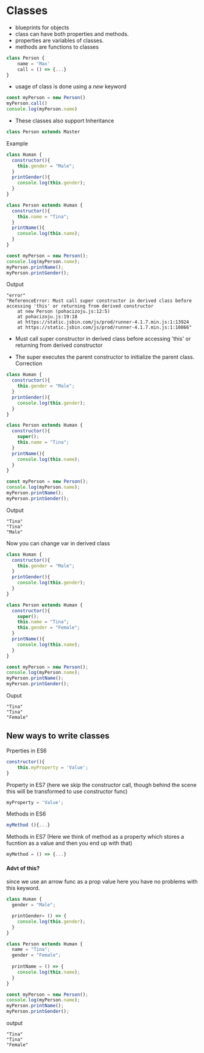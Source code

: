 # Classes

- blueprints for objects
- class can have both properties and methods.
- properties are variables of classes.
- methods are functions to classes

```js
class Person {
	name = 'Max'
	call = () => {...}
}
```
- usage of class is done using a *new* keyword

```js
const myPerson = new Person()
myPerson.call()
console.log(myPerson.name)
```
- These classes also support Inheritance

```js
class Person extends Master
```


Example

```js
class Human {
  constructor(){
    this.gender = "Male";
  }
  printGender(){
    console.log(this.gender);
  }
}

class Person extends Human {
  constructor(){
    this.name = "Tina";
  }
  printName(){
    console.log(this.name);
  }
}

const myPerson = new Person();
console.log(myPerson.name);
myPerson.printName();
myPerson.printGender();
```
Output
```
"error"
"ReferenceError: Must call super constructor in derived class before accessing 'this' or returning from derived constructor
    at new Person (pohacizoju.js:12:5)
    at pohacizoju.js:19:18
    at https://static.jsbin.com/js/prod/runner-4.1.7.min.js:1:13924
    at https://static.jsbin.com/js/prod/runner-4.1.7.min.js:1:10866"
```
- Must call super constructor in derived class before accessing 'this' or returning from derived constructor

- The super executes the parent constructor to initialize the parent class.
Correction

```js
class Human {
  constructor(){
    this.gender = "Male";
  }
  printGender(){
    console.log(this.gender);
  }
}

class Person extends Human {
  constructor(){
    super();
    this.name = "Tina";
  }
  printName(){
    console.log(this.name);
  }
}

const myPerson = new Person();
console.log(myPerson.name);
myPerson.printName();
myPerson.printGender();
```
Output

```
"Tina"
"Tina"
"Male"
```
Now you can change var in derived class

```js
class Human {
  constructor(){
    this.gender = "Male";
  }
  printGender(){
    console.log(this.gender);
  }
}

class Person extends Human {
  constructor(){
    super();
    this.name = "Tina";
    this.gender = "Female";
  }
  printName(){
    console.log(this.name);
  }
}

const myPerson = new Person();
console.log(myPerson.name);
myPerson.printName();
myPerson.printGender();
```
Ouput

```
"Tina"
"Tina"
"Female"
```
## New ways to write classes

Prperties in ES6

```js
constructor(){
	this.myProperty = 'Value';
}
```

Property in ES7
(here we skip the constructor call, though behind the scene this will be transformed to use constructor func)
```js
myProperty = 'Value';
```
Methods in ES6

```js
myMethod (){...}
````
Methods in ES7
(Here we think of method as a property which stores a fucntion as a value and then you end up with that)
```js
myMethod = () => {...}
```
#### Advt of this? 

since we use an arrow func as a prop value here you have no problems with this keyword.

```js
class Human {
  gender = "Male";

  printGender= () => {
    console.log(this.gender);
  }
}

class Person extends Human {
  name = "Tina";
  gender = "Female";
  
  printName = () => {
    console.log(this.name);
  }
}

const myPerson = new Person();
console.log(myPerson.name);
myPerson.printName();
myPerson.printGender();
```
output

```
"Tina"
"Tina"
"Female"
```